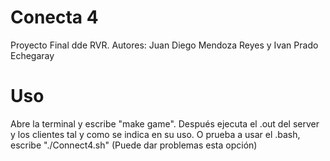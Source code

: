 # Conecta 4
Proyecto Final dde RVR. Autores: Juan Diego Mendoza Reyes y Ivan Prado Echegaray

# Uso
Abre la terminal y escribe "make game". Después ejecuta el .out del server y los clientes tal y como se indica en su uso.
O prueba a usar el .bash, escribe "./Connect4.sh" (Puede dar problemas esta opción)
